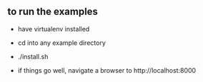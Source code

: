 ## to run the examples

* have virtualenv installed

* cd into any example directory

* ./install.sh

* if things go well, navigate a browser to http://localhost:8000
